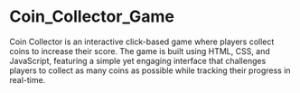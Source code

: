 # Coin_Collector_Game
Coin Collector is an interactive click-based game where players collect coins to increase their score. The game is built using HTML, CSS, and JavaScript, featuring a simple yet engaging interface that challenges players to collect as many coins as possible while tracking their progress in real-time.

